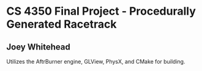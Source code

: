 # **CS 4350 Final Project - Procedurally Generated Racetrack**

## Joey Whitehead

Utilizes the AftrBurner engine, GLView, PhysX, and CMake for building.
